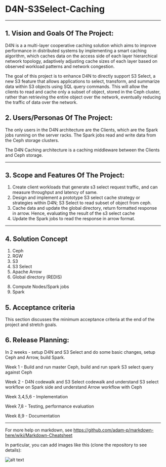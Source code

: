 # D4N-S3Select-Caching

** **

## 1.   Vision and Goals Of The Project:

D4N is a a multi-layer cooperative caching solution which aims to improve performance in distributed systems by implementing a smart caching algorithm, which caches data on the access side of each layer hierarchical network topology, adaptively adjusting cache sizes of each layer based on observed workload patterns and network congestion.

The goal of this project is to enhance D4N to directly support S3 Select, a new S3 feature that allows applications to select, transform, and summarize data within S3 objects using SQL query commands. This will allow the clients to read and cache only a subset of object, stored in the Ceph cluster, rather than retrieving the entire object over the network, eventually reducing the traffic of data over the network.

## 2. Users/Personas Of The Project:

The only users in the D4N architecture are the Clients, which are the Spark jobs running on the server racks. The Spark jobs read and write data from the Ceph storage clusters.

The D4N Caching architecture is a caching middleware between the Clients and Ceph storage. 
<!-- The Rados Gatway(RGW) is the object storage interface of Ceph and it is responsible for the communication between the clients and  ceph.  -->

** **

## 3.   Scope and Features Of The Project:

1. Create client workloads that generate s3 select request traffic, and can measure throughput and latency of same.
2. Design and implement a prototype S3 select cache strategy or strategies within D4N; S3 Select to read subset of object from ceph.
3. Cache data and update the global directory, return formatted response in arrow. Hence, evaluating the result of the s3 select cache
4. Update the Spark jobs to read the response in arrow format.
 

** **

## 4. Solution Concept
<!-- Some technical descp about D4N -->
<!-- System archictecture Diagram -->
1. Ceph 
2. RGW
3. S3 
4. S3 Select
5. Apache Arrow
7. Global directory (REDIS)
<!-- 6. Read Cache -->
8. Compute Nodes/Spark jobs
9. Spark 


## 5. Acceptance criteria

This section discusses the minimum acceptance criteria at the end of the project and stretch goals.

## 6.  Release Planning:

In 2 weeks - setup D4N and S3 Select and do some basic changes, setup Ceph and Arrow, build Spark.

Week 1 - Build and run master Ceph, build and run spark S3 select query against Ceph

Week 2 - D4N codewalk and S3 Select codewalk and understand S3 select workflow on Spark side and understand Arrow workflow with Ceph 

Week 3,4,5,6 - Implementation 

Week 7,8 - Testing, performance evaluation

Week 8,9 - Documentation





** **


For more help on markdown, see
https://github.com/adam-p/markdown-here/wiki/Markdown-Cheatsheet

In particular, you can add images like this (clone the repository to see details):

![alt text](https://github.com/BU-NU-CLOUD-SP18/sample-project/raw/master/cloud.png "Hover text")



